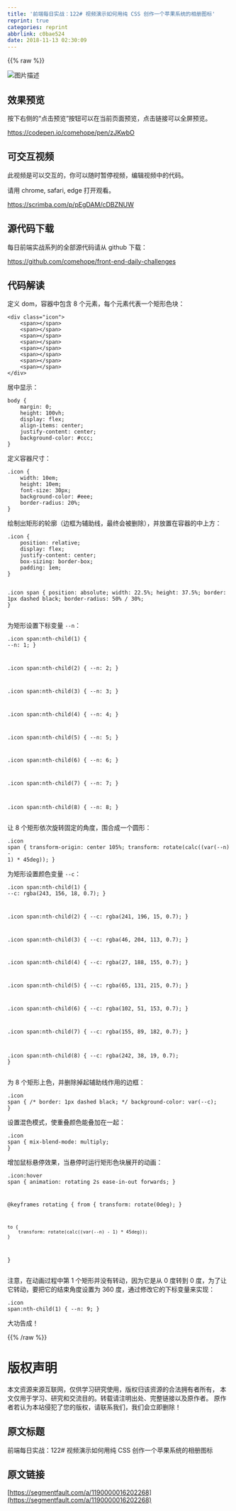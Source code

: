 ```yaml
---
title: '前端每日实战：122# 视频演示如何用纯 CSS 创作一个苹果系统的相册图标'
reprint: true
categories: reprint
abbrlink: c0bae524
date: 2018-11-13 02:30:09
---
```


{{% raw %}}
<p><span class="img-wrap"><img data-src="/img/bVbgbWF?w=400&amp;h=302" src="https://static.alili.tech/img/bVbgbWF?w=400&amp;h=302" alt="&#x56FE;&#x7247;&#x63CF;&#x8FF0;" title="&#x56FE;&#x7247;&#x63CF;&#x8FF0;"></span></p><h2>&#x6548;&#x679C;&#x9884;&#x89C8;</h2><p>&#x6309;&#x4E0B;&#x53F3;&#x4FA7;&#x7684;&#x201C;&#x70B9;&#x51FB;&#x9884;&#x89C8;&#x201D;&#x6309;&#x94AE;&#x53EF;&#x4EE5;&#x5728;&#x5F53;&#x524D;&#x9875;&#x9762;&#x9884;&#x89C8;&#xFF0C;&#x70B9;&#x51FB;&#x94FE;&#x63A5;&#x53EF;&#x4EE5;&#x5168;&#x5C4F;&#x9884;&#x89C8;&#x3002;</p><p><a href="https://codepen.io/comehope/pen/zJKwbO" rel="nofollow noreferrer">https://codepen.io/comehope/pen/zJKwbO</a></p><h2>&#x53EF;&#x4EA4;&#x4E92;&#x89C6;&#x9891;</h2><p>&#x6B64;&#x89C6;&#x9891;&#x662F;&#x53EF;&#x4EE5;&#x4EA4;&#x4E92;&#x7684;&#xFF0C;&#x4F60;&#x53EF;&#x4EE5;&#x968F;&#x65F6;&#x6682;&#x505C;&#x89C6;&#x9891;&#xFF0C;&#x7F16;&#x8F91;&#x89C6;&#x9891;&#x4E2D;&#x7684;&#x4EE3;&#x7801;&#x3002;</p><p>&#x8BF7;&#x7528; chrome, safari, edge &#x6253;&#x5F00;&#x89C2;&#x770B;&#x3002;</p><p><a href="https://scrimba.com/p/pEgDAM/cDBZNUW" rel="nofollow noreferrer">https://scrimba.com/p/pEgDAM/cDBZNUW</a></p><h2>&#x6E90;&#x4EE3;&#x7801;&#x4E0B;&#x8F7D;</h2><p>&#x6BCF;&#x65E5;&#x524D;&#x7AEF;&#x5B9E;&#x6218;&#x7CFB;&#x5217;&#x7684;&#x5168;&#x90E8;&#x6E90;&#x4EE3;&#x7801;&#x8BF7;&#x4ECE; github &#x4E0B;&#x8F7D;&#xFF1A;</p><p><a href="https://github.com/comehope/front-end-daily-challenges" rel="nofollow noreferrer">https://github.com/comehope/front-end-daily-challenges</a></p><h2>&#x4EE3;&#x7801;&#x89E3;&#x8BFB;</h2><p>&#x5B9A;&#x4E49; dom&#xFF0C;&#x5BB9;&#x5668;&#x4E2D;&#x5305;&#x542B; 8 &#x4E2A;&#x5143;&#x7D20;&#xFF0C;&#x6BCF;&#x4E2A;&#x5143;&#x7D20;&#x4EE3;&#x8868;&#x4E00;&#x4E2A;&#x77E9;&#x5F62;&#x8272;&#x5757;&#xFF1A;</p><pre><code class="html">&lt;div class=&quot;icon&quot;&gt;
    &lt;span&gt;&lt;/span&gt;
    &lt;span&gt;&lt;/span&gt;
    &lt;span&gt;&lt;/span&gt;
    &lt;span&gt;&lt;/span&gt;
    &lt;span&gt;&lt;/span&gt;
    &lt;span&gt;&lt;/span&gt;
    &lt;span&gt;&lt;/span&gt;
    &lt;span&gt;&lt;/span&gt;
&lt;/div&gt;</code></pre><p>&#x5C45;&#x4E2D;&#x663E;&#x793A;&#xFF1A;</p><pre><code class="css">body {
    margin: 0;
    height: 100vh;
    display: flex;
    align-items: center;
    justify-content: center;
    background-color: #ccc;
}</code></pre><p>&#x5B9A;&#x4E49;&#x5BB9;&#x5668;&#x5C3A;&#x5BF8;&#xFF1A;</p><pre><code class="css">.icon {
    width: 10em;
    height: 10em;
    font-size: 30px;
    background-color: #eee;
    border-radius: 20%;
}</code></pre><p>&#x7ED8;&#x5236;&#x51FA;&#x77E9;&#x5F62;&#x7684;&#x8F6E;&#x5ED3;&#xFF08;&#x8FB9;&#x6846;&#x4E3A;&#x8F85;&#x52A9;&#x7EBF;&#xFF0C;&#x6700;&#x7EC8;&#x4F1A;&#x88AB;&#x5220;&#x9664;&#xFF09;&#xFF0C;&#x5E76;&#x653E;&#x7F6E;&#x5728;&#x5BB9;&#x5668;&#x7684;&#x4E2D;&#x4E0A;&#x65B9;&#xFF1A;</p><pre><code class="css">.icon {
    position: relative;
    display: flex;
    justify-content: center;
    box-sizing: border-box;
    padding: 1em;
}

.icon span {
    position: absolute;
    width: 22.5%;
    height: 37.5%;
    border: 1px dashed black;
    border-radius: 50% / 30%;
}</code></pre><p>&#x4E3A;&#x77E9;&#x5F62;&#x8BBE;&#x7F6E;&#x4E0B;&#x6807;&#x53D8;&#x91CF; <code>--n</code>&#xFF1A;</p><pre><code class="css">.icon span:nth-child(1) {
    --n: 1;
}

.icon span:nth-child(2) {
    --n: 2;
}

.icon span:nth-child(3) {
    --n: 3;
}

.icon span:nth-child(4) {
    --n: 4;
}

.icon span:nth-child(5) {
    --n: 5;
}

.icon span:nth-child(6) {
    --n: 6;
}

.icon span:nth-child(7) {
    --n: 7;
}

.icon span:nth-child(8) {
    --n: 8;
}</code></pre><p>&#x8BA9; 8 &#x4E2A;&#x77E9;&#x5F62;&#x4F9D;&#x6B21;&#x65CB;&#x8F6C;&#x56FA;&#x5B9A;&#x7684;&#x89D2;&#x5EA6;&#xFF0C;&#x56F4;&#x5408;&#x6210;&#x4E00;&#x4E2A;&#x5706;&#x5F62;&#xFF1A;</p><pre><code class="css">.icon span {
    transform-origin: center 105%;
    transform: rotate(calc((var(--n) - 1) * 45deg));
}</code></pre><p>&#x4E3A;&#x77E9;&#x5F62;&#x8BBE;&#x7F6E;&#x989C;&#x8272;&#x53D8;&#x91CF; <code>--c</code>&#xFF1A;</p><pre><code class="css">.icon span:nth-child(1) {
    --c: rgba(243, 156, 18, 0.7);
}

.icon span:nth-child(2) {
    --c: rgba(241, 196, 15, 0.7);
}

.icon span:nth-child(3) {
    --c: rgba(46, 204, 113, 0.7);
}

.icon span:nth-child(4) {
    --c: rgba(27, 188, 155, 0.7);
}

.icon span:nth-child(5) {
    --c: rgba(65, 131, 215, 0.7);
}

.icon span:nth-child(6) {
    --c: rgba(102, 51, 153, 0.7);
}

.icon span:nth-child(7) {
    --c: rgba(155, 89, 182, 0.7);
}

.icon span:nth-child(8) {
    --c: rgba(242, 38, 19, 0.7);
}</code></pre><p>&#x4E3A; 8 &#x4E2A;&#x77E9;&#x5F62;&#x4E0A;&#x8272;&#xFF0C;&#x5E76;&#x5220;&#x9664;&#x6389;&#x8D77;&#x8F85;&#x52A9;&#x7EBF;&#x4F5C;&#x7528;&#x7684;&#x8FB9;&#x6846;&#xFF1A;</p><pre><code class="css">.icon span {
    /* border: 1px dashed black; */
    background-color: var(--c);
}</code></pre><p>&#x8BBE;&#x7F6E;&#x6DF7;&#x8272;&#x6A21;&#x5F0F;&#xFF0C;&#x4F7F;&#x91CD;&#x53E0;&#x989C;&#x8272;&#x80FD;&#x53E0;&#x52A0;&#x5728;&#x4E00;&#x8D77;&#xFF1A;</p><pre><code class="css">.icon span {
    mix-blend-mode: multiply;
}</code></pre><p>&#x589E;&#x52A0;&#x9F20;&#x6807;&#x60AC;&#x505C;&#x6548;&#x679C;&#xFF0C;&#x5F53;&#x60AC;&#x505C;&#x65F6;&#x8FD0;&#x884C;&#x77E9;&#x5F62;&#x8272;&#x5757;&#x5C55;&#x5F00;&#x7684;&#x52A8;&#x753B;&#xFF1A;</p><pre><code class="css">.icon:hover span {
    animation: rotating 2s ease-in-out forwards;
}

@keyframes rotating {
    from {
        transform: rotate(0deg);
    }

    to {
        transform: rotate(calc((var(--n) - 1) * 45deg));
    }
}</code></pre><p>&#x6CE8;&#x610F;&#xFF0C;&#x5728;&#x52A8;&#x753B;&#x8FC7;&#x7A0B;&#x4E2D;&#x7B2C; 1 &#x4E2A;&#x77E9;&#x5F62;&#x5E76;&#x6CA1;&#x6709;&#x8F6C;&#x52A8;&#xFF0C;&#x56E0;&#x4E3A;&#x5B83;&#x662F;&#x4ECE; 0 &#x5EA6;&#x8F6C;&#x5230; 0 &#x5EA6;&#xFF0C;&#x4E3A;&#x4E86;&#x8BA9;&#x5B83;&#x8F6C;&#x52A8;&#xFF0C;&#x8981;&#x628A;&#x5B83;&#x7684;&#x7ED3;&#x675F;&#x89D2;&#x5EA6;&#x8BBE;&#x7F6E;&#x4E3A; 360 &#x5EA6;&#xFF0C;&#x901A;&#x8FC7;&#x4FEE;&#x6539;&#x5B83;&#x7684;&#x4E0B;&#x6807;&#x53D8;&#x91CF;&#x6765;&#x5B9E;&#x73B0;&#xFF1A;</p><pre><code class="css">.icon span:nth-child(1) {
    --n: 9;
}</code></pre><p>&#x5927;&#x529F;&#x544A;&#x6210;&#xFF01;</p>
{{% /raw %}}

# 版权声明
本文资源来源互联网，仅供学习研究使用，版权归该资源的合法拥有者所有，
本文仅用于学习、研究和交流目的。转载请注明出处、完整链接以及原作者。
原作者若认为本站侵犯了您的版权，请联系我们，我们会立即删除！

## 原文标题
前端每日实战：122# 视频演示如何用纯 CSS 创作一个苹果系统的相册图标

## 原文链接
[https://segmentfault.com/a/1190000016202268](https://segmentfault.com/a/1190000016202268)

